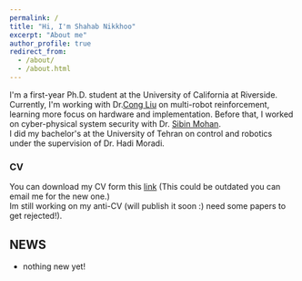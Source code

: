 ```yaml
---
permalink: /
title: "Hi, I'm Shahab Nikkhoo"
excerpt: "About me"
author_profile: true
redirect_from: 
  - /about/
  - /about.html
---
```


I'm a first-year Ph.D. student at the University of California at Riverside. Currently, I'm working with Dr.[Cong Liu](https://intra.ece.ucr.edu/~cong/) on multi-robot reinforcement, learning more focus on hardware and implementation. Before that, I worked on cyber-physical system security with Dr. [Sibin Mohan](https://sibin.github.io/sibin.html).
<br>
I did my bachelor's at the University of Tehran on control and robotics under the supervision of Dr. Hadi Moradi.



### CV
You can download my CV form this [link](/files/shahab_resume.pdf)
(This could be outdated you can email me for the new one.)
<br>
Im still working on my anti-CV (will publish it soon :) need some papers to get rejected!).


## NEWS
* nothing new yet!